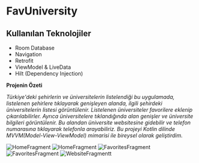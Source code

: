 # FavUniversity

## Kullanılan Teknolojiler<br/>
* Room Database
* Navigation
* Retrofit
* ViewModel & LiveData <br/>
* Hilt (Dependency Injection) <br/>

**Projenin Özeti** <br/>

*Türkiye'deki şehirlerin ve üniversitelerin listelendiği bu uygulamada, listelenen şehirlere
tıklayarak genişleyen alanda, ilgili şehirdeki üniversitelerin listesi görüntülenir. Listelenen
üniversiteler favorilere eklenip çıkarılabilirler. Ayrıca üniversitelere tıklandığında alan
genişler ve üniversite bilgileri görüntülenir. Bu alandan üniversite websitesine gidebilir ve
telefon numarasına tıklayarak telefonla arayabiliriz. Bu projeyi Kotlin dilinde MVVM(Model-View-ViewModel) mimarisi ile bireysel olarak geliştirdim.*<br/>

![HomeFragment](./images/HomeFragmentFirst.png)
![HomeFragment](./images/HomeFragmentSecond.png)
![FavoritesFragment](./images/FavoritesFragmentFirst.png)
![FavoritesFragment](./images/FavoritesFragmentSecond.png)
![WebsiteFragmentt](./images/WebsiteFragment.png)
